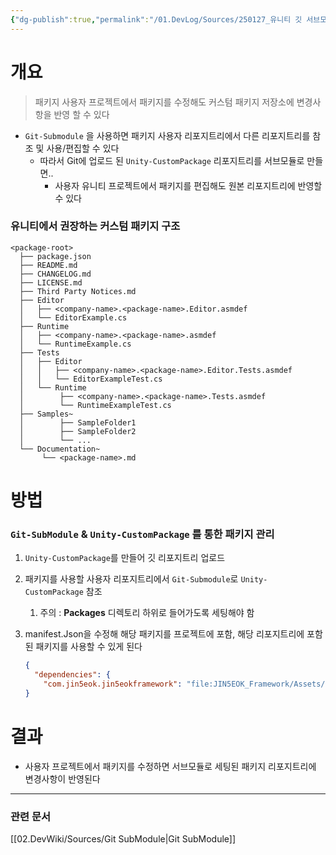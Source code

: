 ```yaml
---
{"dg-publish":true,"permalink":"/01.DevLog/Sources/250127_유니티 깃 서브모듈과 유니티 커스텀 패키지를 통한 프레임 워크 수정,갱신 간편화/"}
---
```


# 개요
> 패키지 사용자 프로젝트에서 패키지를 수정해도 커스텀 패키지 저장소에 변경사항을 반영 할 수 있다

- `Git-Submodule` 을 사용하면 패키지 사용자 리포지트리에서 다른 리포지트리를 참조 및 사용/편집할 수 있다
    - 따라서 Git에 업로드 된 `Unity-CustomPackage` 리포지트리를 서브모듈로 만들면..
        - 사용자 유니티 프로젝트에서 패키지를 편집해도 원본 리포지트리에 반영할 수 있다
### 유니티에서 권장하는 커스텀 패키지 구조

```
<package-root>
  ├── package.json
  ├── README.md
  ├── CHANGELOG.md
  ├── LICENSE.md
  ├── Third Party Notices.md
  ├── Editor
  │   ├── <company-name>.<package-name>.Editor.asmdef
  │   └── EditorExample.cs
  ├── Runtime
  │   ├── <company-name>.<package-name>.asmdef
  │   └── RuntimeExample.cs
  ├── Tests
  │   ├── Editor
  │   │   ├── <company-name>.<package-name>.Editor.Tests.asmdef
  │   │   └── EditorExampleTest.cs
  │   └── Runtime
  │        ├── <company-name>.<package-name>.Tests.asmdef
  │        └── RuntimeExampleTest.cs
  ├── Samples~
  │        ├── SampleFolder1
  │        ├── SampleFolder2
  │        └── ...
  └── Documentation~
       └── <package-name>.md
```

# 방법

### `Git-SubModule` & `Unity-CustomPackage` 를 통한 패키지 관리

1. `Unity-CustomPackage`를 만들어 깃 리포지트리 업로드
2. 패키지를 사용할 사용자 리포지트리에서 `Git-Submodule`로 `Unity-CustomPackage` 참조
    1. 주의 : **Packages** 디렉토리 하위로 들어가도록 세팅해야 함
3. manifest.Json을 수정해 해당 패키지를 프로젝트에 포함, 해당 리포지트리에 포함된 패키지를 사용할 수 있게 된다
    
    ```json
    {
      "dependencies": {
        "com.jin5eok.jin5eokframework": "file:JIN5EOK_Framework/Assets/JIN5EOK",  }
    }
    ```
    

# 결과
- 사용자 프로젝트에서 패키지를 수정하면 서브모듈로 세팅된 패키지 리포지트리에 변경사항이 반영된다

---
### 관련 문서
[[02.DevWiki/Sources/Git SubModule\|Git SubModule]]